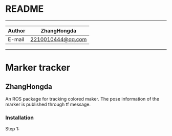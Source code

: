 README
==============================

****
	
|Author|ZhangHongda|
|---|---
|E-mail|2210010444@qq.com


****
# Marker tracker
## ZhangHongda

An ROS package for tracking colored maker. The pose information of the marker is published through tf message.

### Installation
Step 1: 

